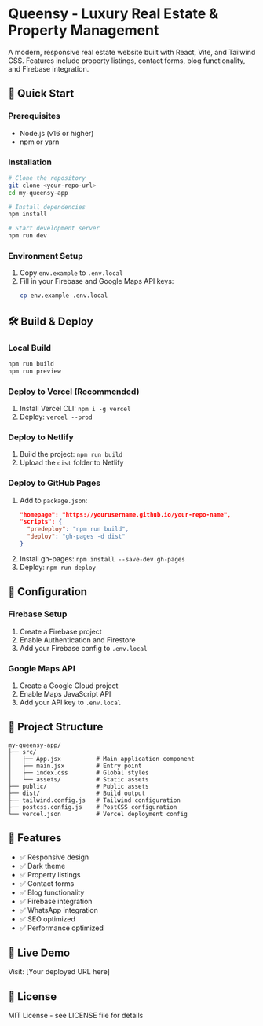 # Queensy - Luxury Real Estate & Property Management

A modern, responsive real estate website built with React, Vite, and Tailwind CSS. Features include property listings, contact forms, blog functionality, and Firebase integration.

## 🚀 Quick Start

### Prerequisites
- Node.js (v16 or higher)
- npm or yarn

### Installation
```bash
# Clone the repository
git clone <your-repo-url>
cd my-queensy-app

# Install dependencies
npm install

# Start development server
npm run dev
```

### Environment Setup
1. Copy `env.example` to `.env.local`
2. Fill in your Firebase and Google Maps API keys:
   ```bash
   cp env.example .env.local
   ```

## 🛠️ Build & Deploy

### Local Build
```bash
npm run build
npm run preview
```

### Deploy to Vercel (Recommended)
1. Install Vercel CLI: `npm i -g vercel`
2. Deploy: `vercel --prod`

### Deploy to Netlify
1. Build the project: `npm run build`
2. Upload the `dist` folder to Netlify

### Deploy to GitHub Pages
1. Add to `package.json`:
   ```json
   "homepage": "https://yourusername.github.io/your-repo-name",
   "scripts": {
     "predeploy": "npm run build",
     "deploy": "gh-pages -d dist"
   }
   ```
2. Install gh-pages: `npm install --save-dev gh-pages`
3. Deploy: `npm run deploy`

## 🔧 Configuration

### Firebase Setup
1. Create a Firebase project
2. Enable Authentication and Firestore
3. Add your Firebase config to `.env.local`

### Google Maps API
1. Create a Google Cloud project
2. Enable Maps JavaScript API
3. Add your API key to `.env.local`

## 📁 Project Structure
```
my-queensy-app/
├── src/
│   ├── App.jsx          # Main application component
│   ├── main.jsx         # Entry point
│   ├── index.css        # Global styles
│   └── assets/          # Static assets
├── public/              # Public assets
├── dist/                # Build output
├── tailwind.config.js   # Tailwind configuration
├── postcss.config.js    # PostCSS configuration
└── vercel.json          # Vercel deployment config
```

## 🎨 Features
- ✅ Responsive design
- ✅ Dark theme
- ✅ Property listings
- ✅ Contact forms
- ✅ Blog functionality
- ✅ Firebase integration
- ✅ WhatsApp integration
- ✅ SEO optimized
- ✅ Performance optimized

## 🚀 Live Demo
Visit: [Your deployed URL here]

## 📝 License
MIT License - see LICENSE file for details
